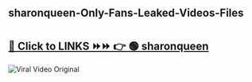 
 ## sharonqueen-Only-Fans-Leaked-Videos-Files

# <h2><a href="https://mediaupload.pro?sharonqueen">🔗 Click to LINKS ⏩⏩ 👉 🟢 sharonqueen </a></h2>

<a href="https://mediaupload.pro?sharonqueen" rel="nofollow" data-target="animated-image.originalLink"><img src="https://i.ibb.co.com/xMMVF88/686577567.gif" alt="Viral Video Original" style="max-width: 100%; display: inline-block;" data-target="animated-image.originalImage"></a>